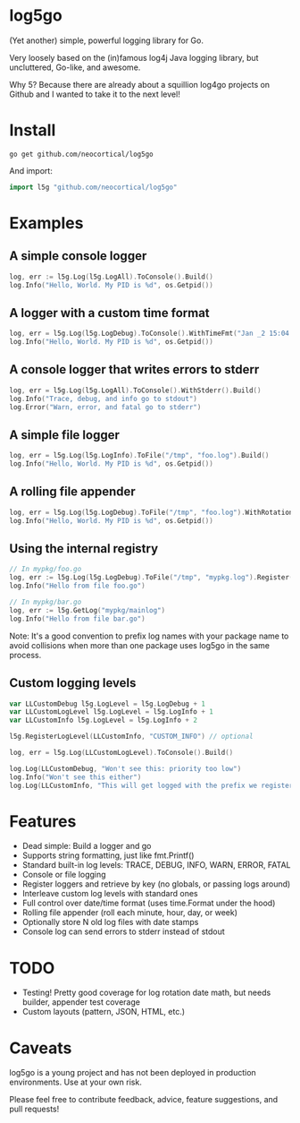 log5go
======

(Yet another) simple, powerful logging library for Go.

Very loosely based on the (in)famous log4j Java logging library, but uncluttered, Go-like, and awesome.

Why 5? Because there are already about a squillion log4go projects on Github and I wanted to take it to the next level!


Install
=======

```
go get github.com/neocortical/log5go
```

And import:
```go
import l5g "github.com/neocortical/log5go"
```

Examples
========

A simple console logger
-----------------------

```go
log, err := l5g.Log(l5g.LogAll).ToConsole().Build()
log.Info("Hello, World. My PID is %d", os.Getpid())
```

A logger with a custom time format
----------------------------------

```go
log, err = l5g.Log(l5g.LogDebug).ToConsole().WithTimeFmt("Jan _2 15:04:05").Build()
log.Info("Hello, World. My PID is %d", os.Getpid())
```

A console logger that writes errors to stderr
---------------------------------------------

```go
log, err = l5g.Log(l5g.LogAll).ToConsole().WithStderr().Build()
log.Info("Trace, debug, and info go to stdout")
log.Error("Warn, error, and fatal go to stderr")
```

A simple file logger
--------------------

```go
log, err = l5g.Log(l5g.LogInfo).ToFile("/tmp", "foo.log").Build()
log.Info("Hello, World. My PID is %d", os.Getpid())
```

A rolling file appender
-----------------------

```go
log, err = l5g.Log(l5g.LogDebug).ToFile("/tmp", "foo.log").WithRotation(l5g.RollDaily, 7).Build()
log.Info("Hello, World. My PID is %d", os.Getpid())
```

Using the internal registry
---------------------------

```go
// In mypkg/foo.go
log, err := l5g.Log(l5g.LogDebug).ToFile("/tmp", "mypkg.log").Register("mypkg/mainlog")
log.Info("Hello from file foo.go")

// In mypkg/bar.go
log, err := l5g.GetLog("mypkg/mainlog")
log.Info("Hello from file bar.go")
```
Note: It's a good convention to prefix log names with your package name to avoid collisions when
more than one package uses log5go in the same process.

Custom logging levels
---------------------
```go
var LLCustomDebug l5g.LogLevel = l5g.LogDebug + 1
var LLCustomLogLevel l5g.LogLevel = l5g.LogInfo + 1
var LLCustomInfo l5g.LogLevel = l5g.LogInfo + 2

l5g.RegisterLogLevel(LLCustomInfo, "CUSTOM_INFO") // optional

log, err = l5g.Log(LLCustomLogLevel).ToConsole().Build()

log.Log(LLCustomDebug, "Won't see this: priority too low")
log.Info("Won't see this either")
log.Log(LLCustomInfo, "This will get logged with the prefix we registered")
```

Features
========

* Dead simple: Build a logger and go
* Supports string formatting, just like fmt.Printf()
* Standard built-in log levels: TRACE, DEBUG, INFO, WARN, ERROR, FATAL
* Console or file logging
* Register loggers and retrieve by key (no globals, or passing logs around)
* Interleave custom log levels with standard ones
* Full control over date/time format (uses time.Format under the hood)
* Rolling file appender (roll each minute, hour, day, or week)
* Optionally store N old log files with date stamps
* Console log can send errors to stderr instead of stdout

TODO
====

* Testing! Pretty good coverage for log rotation date math, but needs builder, appender test coverage
* Custom layouts (pattern, JSON, HTML, etc.)

Caveats
=======

log5go is a young project and has not been deployed in production environments. Use at your own risk.

Please feel free to contribute feedback, advice, feature suggestions, and pull requests!

